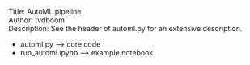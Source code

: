 Title: AutoML pipeline  
Author: tvdboom   
Description: See the header of automl.py for an extensive description.  
+ automl.py        --> core code  
+ run_automl.ipynb --> example notebook
  
